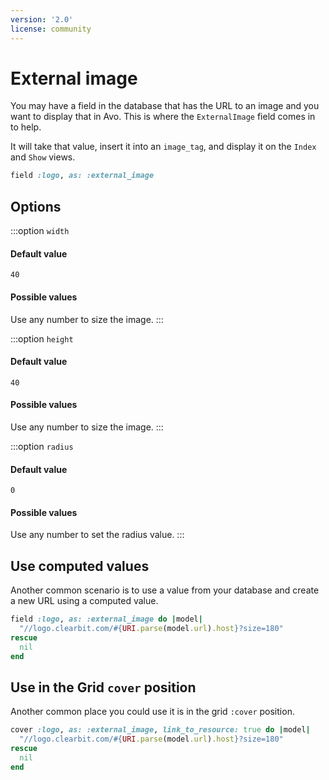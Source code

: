 ```yaml
---
version: '2.0'
license: community
---
```


# External image

You may have a field in the database that has the URL to an image and you want to display that in Avo. This is where the `ExternalImage` field comes in to help.

It will take that value, insert it into an `image_tag`, and display it on the `Index` and `Show` views.

```ruby
field :logo, as: :external_image
```

## Options

:::option `width`

#### Default value

`40`

#### Possible values

Use any number to size the image.
:::

:::option `height`
#### Default value

`40`

#### Possible values

Use any number to size the image.
:::

:::option `radius`
#### Default value

`0`

#### Possible values

Use any number to set the radius value.
:::

<!--@include: ./common/link_to_resource_common.md-->

## Use computed values

Another common scenario is to use a value from your database and create a new URL using a computed value.

```ruby
field :logo, as: :external_image do |model|
  "//logo.clearbit.com/#{URI.parse(model.url).host}?size=180"
rescue
  nil
end
```

## Use in the Grid `cover` position

Another common place you could use it is in the grid `:cover` position.

```ruby
cover :logo, as: :external_image, link_to_resource: true do |model|
  "//logo.clearbit.com/#{URI.parse(model.url).host}?size=180"
rescue
  nil
end
```
